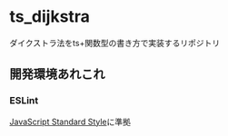 # ts_dijkstra
ダイクストラ法をts+関数型の書き方で実装するリポジトリ

## 開発環境あれこれ

### ESLint
[JavaScript Standard Style](https://standardjs.com/readme-ja.html)に準拠
